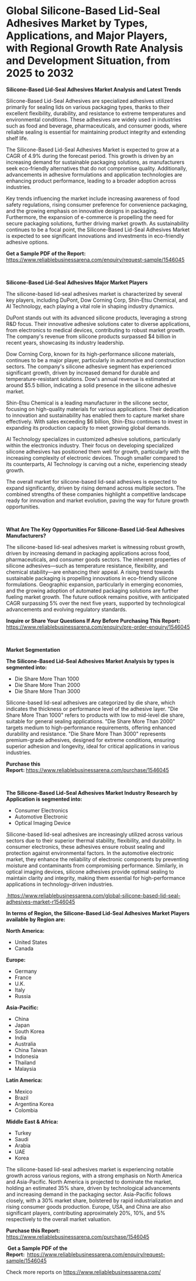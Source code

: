 <p><h1>Global Silicone-Based Lid-Seal Adhesives Market by Types, Applications, and Major Players, with Regional Growth Rate Analysis and Development Situation, from 2025 to 2032</h1></p><p><strong>Silicone-Based Lid-Seal Adhesives Market Analysis and Latest Trends</strong></p>
<p><p>Silicone-Based Lid-Seal Adhesives are specialized adhesives utilized primarily for sealing lids on various packaging types, thanks to their excellent flexibility, durability, and resistance to extreme temperatures and environmental conditions. These adhesives are widely used in industries such as food and beverage, pharmaceuticals, and consumer goods, where reliable sealing is essential for maintaining product integrity and extending shelf life.</p><p>The Silicone-Based Lid-Seal Adhesives Market is expected to grow at a CAGR of 4.9% during the forecast period. This growth is driven by an increasing demand for sustainable packaging solutions, as manufacturers seek eco-friendly alternatives that do not compromise quality. Additionally, advancements in adhesive formulations and application technologies are enhancing product performance, leading to a broader adoption across industries. </p><p>Key trends influencing the market include increasing awareness of food safety regulations, rising consumer preference for convenience packaging, and the growing emphasis on innovative designs in packaging. Furthermore, the expansion of e-commerce is propelling the need for secure packaging solutions, further driving market growth. As sustainability continues to be a focal point, the Silicone-Based Lid-Seal Adhesives Market is expected to see significant innovations and investments in eco-friendly adhesive options.</p></p>
<p><strong>Get a Sample PDF of the Report:&nbsp;</strong> <a href="https://www.reliablebusinessarena.com/enquiry/request-sample/1546045?utm_campaign=3580&utm_medium=2&utm_source=Github&utm_content=ia&utm_term=06042025&utm_id=silicone-based-lid-seal-adhesives">https://www.reliablebusinessarena.com/enquiry/request-sample/1546045</a></p>
<p>&nbsp;</p>
<p><strong>Silicone-Based Lid-Seal Adhesives Major Market Players</strong></p>
<p><p>The silicone-based lid-seal adhesives market is characterized by several key players, including DuPont, Dow Corning Corp, Shin-Etsu Chemical, and AI Technology, each playing a vital role in shaping industry dynamics.</p><p>DuPont stands out with its advanced silicone products, leveraging a strong R&D focus. Their innovative adhesive solutions cater to diverse applications, from electronics to medical devices, contributing to robust market growth. The company's revenue from silicone products surpassed $4 billion in recent years, showcasing its industry leadership.</p><p>Dow Corning Corp, known for its high-performance silicone materials, continues to be a major player, particularly in automotive and construction sectors. The company's silicone adhesive segment has experienced significant growth, driven by increased demand for durable and temperature-resistant solutions. Dow's annual revenue is estimated at around $5.5 billion, indicating a solid presence in the silicone adhesive market.</p><p>Shin-Etsu Chemical is a leading manufacturer in the silicone sector, focusing on high-quality materials for various applications. Their dedication to innovation and sustainability has enabled them to capture market share effectively. With sales exceeding $6 billion, Shin-Etsu continues to invest in expanding its production capacity to meet growing global demands.</p><p>AI Technology specializes in customized adhesive solutions, particularly within the electronics industry. Their focus on developing specialized silicone adhesives has positioned them well for growth, particularly with the increasing complexity of electronic devices. Though smaller compared to its counterparts, AI Technology is carving out a niche, experiencing steady growth.</p><p>The overall market for silicone-based lid-seal adhesives is expected to expand significantly, driven by rising demand across multiple sectors. The combined strengths of these companies highlight a competitive landscape ready for innovation and market evolution, paving the way for future growth opportunities.</p></p>
<p>&nbsp;</p>
<p><strong>What Are The Key Opportunities For Silicone-Based Lid-Seal Adhesives Manufacturers?</strong></p>
<p><p>The silicone-based lid-seal adhesives market is witnessing robust growth, driven by increasing demand in packaging applications across food, pharmaceuticals, and consumer goods sectors. The inherent properties of silicone adhesives—such as temperature resistance, flexibility, and chemical stability—are enhancing their appeal. A rising trend towards sustainable packaging is propelling innovations in eco-friendly silicone formulations. Geographic expansion, particularly in emerging economies, and the growing adoption of automated packaging solutions are further fueling market growth. The future outlook remains positive, with anticipated CAGR surpassing 5% over the next five years, supported by technological advancements and evolving regulatory standards.</p></p>
<p><strong>Inquire or Share Your Questions If Any Before Purchasing This Report:</strong> <a href="https://www.reliablebusinessarena.com/enquiry/pre-order-enquiry/1546045?utm_campaign=3580&utm_medium=2&utm_source=Github&utm_content=ia&utm_term=06042025&utm_id=silicone-based-lid-seal-adhesives">https://www.reliablebusinessarena.com/enquiry/pre-order-enquiry/1546045</a></p>
<p>&nbsp;</p>
<p><strong>Market Segmentation</strong></p>
<p><strong>The Silicone-Based Lid-Seal Adhesives Market Analysis by types is segmented into:</strong></p>
<p><ul><li>Die Share More Than 1000</li><li>Die Share More Than 2000</li><li>Die Share More Than 3000</li></ul></p>
<p><p>Silicone-based lid-seal adhesives are categorized by die share, which indicates the thickness or performance level of the adhesive layer. "Die Share More Than 1000" refers to products with low to mid-level die share, suitable for general sealing applications. "Die Share More Than 2000" targets medium to high-performance requirements, offering enhanced durability and resistance. "Die Share More Than 3000" represents premium-grade adhesives, designed for extreme conditions, ensuring superior adhesion and longevity, ideal for critical applications in various industries.</p></p>
<p><strong>Purchase this Report:&nbsp;</strong><a href="https://www.reliablebusinessarena.com/purchase/1546045?utm_campaign=3580&utm_medium=2&utm_source=Github&utm_content=ia&utm_term=06042025&utm_id=silicone-based-lid-seal-adhesives">https://www.reliablebusinessarena.com/purchase/1546045</a></p>
<p>&nbsp;</p>
<p><strong>The Silicone-Based Lid-Seal Adhesives Market Industry Research by Application is segmented into:</strong></p>
<p><ul><li>Consumer Electronics</li><li>Automotive Electronic</li><li>Optical Imaging Device</li></ul></p>
<p><p>Silicone-based lid-seal adhesives are increasingly utilized across various sectors due to their superior thermal stability, flexibility, and durability. In consumer electronics, these adhesives ensure robust sealing and protection against environmental factors. In the automotive electronic market, they enhance the reliability of electronic components by preventing moisture and contaminants from compromising performance. Similarly, in optical imaging devices, silicone adhesives provide optimal sealing to maintain clarity and integrity, making them essential for high-performance applications in technology-driven industries.</p></p>
<p><a href="https://www.reliablebusinessarena.com/global-silicone-based-lid-seal-adhesives-market-r1546045?utm_campaign=3580&utm_medium=2&utm_source=Github&utm_content=ia&utm_term=06042025&utm_id=silicone-based-lid-seal-adhesives">&nbsp;https://www.reliablebusinessarena.com/global-silicone-based-lid-seal-adhesives-market-r1546045</a></p>
<p><strong>In terms of Region, the Silicone-Based Lid-Seal Adhesives Market Players available by Region are:</strong></p>
<p>
    <p> <strong> North America: </strong>
        <ul>
            <li>United States</li>
            <li>Canada</li>
        </ul>
        </p> 
    <p> <strong> Europe: </strong>
        <ul>
            <li>Germany</li>
            <li>France</li>
            <li>U.K.</li>
            <li>Italy</li>
            <li>Russia</li>
        </ul>
        </p> 
    <p> <strong> Asia-Pacific: </strong>
        <ul>
            <li>China</li>
            <li>Japan</li>
            <li>South Korea</li>
            <li>India</li>
            <li>Australia</li>
            <li>China Taiwan</li>
            <li>Indonesia</li>
            <li>Thailand</li>
            <li>Malaysia</li>
        </ul>
        </p> 
    <p> <strong> Latin America: </strong>
        <ul>
            <li>Mexico</li>
            <li>Brazil</li>
            <li>Argentina Korea</li>
            <li>Colombia</li>
        </ul>
        </p> 
    <p> <strong> Middle East & Africa: </strong>
        <ul>
            <li>Turkey</li>
            <li>Saudi</li>
            <li>Arabia</li>
            <li>UAE</li>
            <li>Korea</li>
        </ul>
    </p>
    </p>
<p><p>The silicone-based lid-seal adhesives market is experiencing notable growth across various regions, with a strong emphasis on North America and Asia-Pacific. North America is projected to dominate the market, holding an estimated 35% share, driven by technological advancements and increasing demand in the packaging sector. Asia-Pacific follows closely, with a 30% market share, bolstered by rapid industrialization and rising consumer goods production. Europe, USA, and China are also significant players, contributing approximately 20%, 10%, and 5% respectively to the overall market valuation.</p></p>
<p><strong>Purchase this Report: </strong><a href="https://www.reliablebusinessarena.com/purchase/1546045?utm_campaign=3580&utm_medium=2&utm_source=Github&utm_content=ia&utm_term=06042025&utm_id=silicone-based-lid-seal-adhesives">https://www.reliablebusinessarena.com/purchase/1546045</a></p>
<p>&nbsp;<strong>Get a Sample PDF of the Report:&nbsp;&nbsp;</strong><a href="https://www.reliablebusinessarena.com/enquiry/request-sample/1546045?utm_campaign=3580&utm_medium=2&utm_source=Github&utm_content=ia&utm_term=06042025&utm_id=silicone-based-lid-seal-adhesives">https://www.reliablebusinessarena.com/enquiry/request-sample/1546045</a></p>
<p><strong></strong></p>
<p>Check more reports on <a href="https://www.reliablebusinessarena.com/?utm_campaign=3580&utm_medium=2&utm_source=Github&utm_content=ia&utm_term=06042025&utm_id=silicone-based-lid-seal-adhesives">https://www.reliablebusinessarena.com/</a></p>